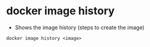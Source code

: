 # docker image history

- Shows the image history (steps to create the image)

```shell
docker image history <image>
```

